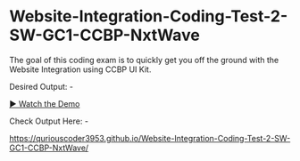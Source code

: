 # Website-Integration-Coding-Test-2-SW-GC1-CCBP-NxtWave

The goal of this coding exam is to quickly get you off the ground with the Website Integration using CCBP UI Kit.


Desired Output: -

[▶️ Watch the Demo](https://github.com/quriousCoder3953/Website-Integration-Coding-Test-2-SW-GC1-CCBP-NxtWave/blob/main/media/wi-ct-2-sw-gc1.mp4)

Check Output Here: -

https://quriouscoder3953.github.io/Website-Integration-Coding-Test-2-SW-GC1-CCBP-NxtWave/
